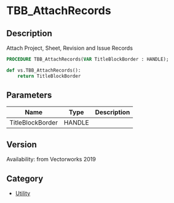 # TBB_AttachRecords

## Description
Attach Project, Sheet, Revision and Issue Records

```pascal
PROCEDURE TBB_AttachRecords(VAR TitleBlockBorder : HANDLE);
```

```python
def vs.TBB_AttachRecords():
    return TitleBlockBorder
```

## Parameters
|Name|Type|Description|
|---|---|---|
|TitleBlockBorder|HANDLE|   |

## Version
Availability: from Vectorworks 2019

## Category
* [Utility](../Categories/Utility.md)

